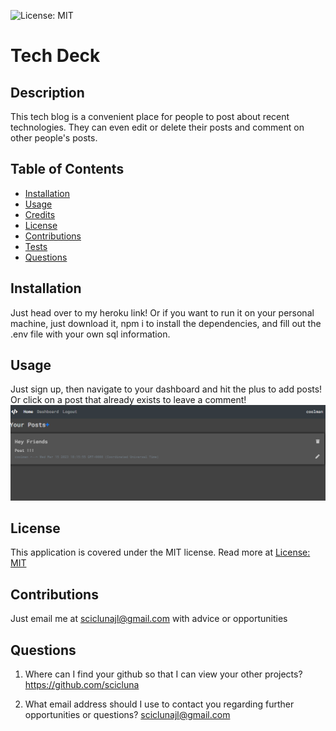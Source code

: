 ![License: MIT](https://img.shields.io/badge/License-MIT-yellow.svg)
  
  # Tech Deck

  ## Description

  This tech blog is a convenient place for people to post about recent technologies. They can even edit or delete their posts and comment on other people's posts.

  ## Table of Contents

  - [Installation](#installation)
  - [Usage](#usage)
  - [Credits](#credits)
  - [License](#license)
  - [Contributions](#contributions)
  - [Tests](#tests)
  - [Questions](#questions)

  ## Installation

  Just head over to my heroku link! Or if you want to run it on your personal machine, just download it, npm i to install the dependencies, and fill out the .env file with your own sql information.

  ## Usage

  Just sign up, then navigate to your dashboard and hit the plus to add posts! Or click on a post that already exists to leave a comment!
  ![](./img/example.png)

  ## License

  This application is covered under the MIT license. Read more at [License: MIT](https://opensource.org/licenses/MIT)

  ## Contributions

  Just email me at sciclunajl@gmail.com with advice or opportunities

  ## Questions

  1. Where can I find your github so that I can view your other projects? https://github.com/scicluna

  2. What email address should I use to contact you regarding further opportunities or questions? sciclunajl@gmail.com
